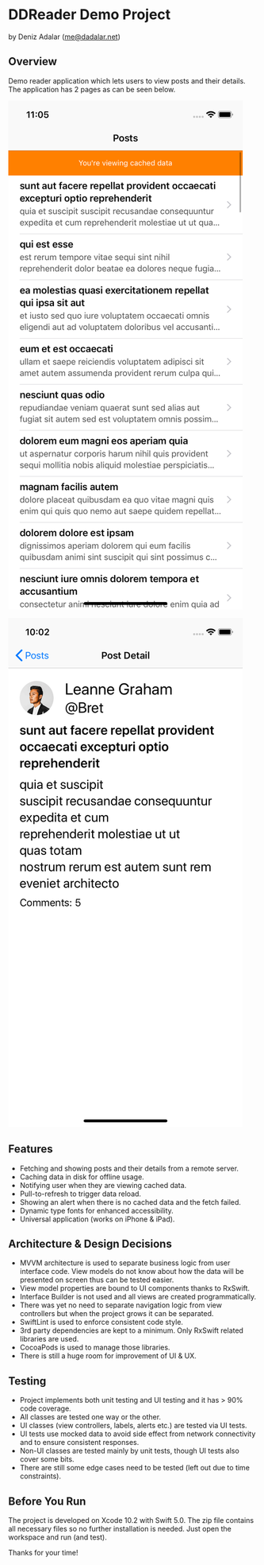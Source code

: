 # DDReader Demo Project

by Deniz Adalar (me@dadalar.net)

## Overview

Demo reader application which lets users to view posts and their details. The application has 2 pages as can be seen below.

![](Simulator_Screen_Shot_-_iPhone_X_-_2019-04-07_at_23-f66294b5-1073-4429-b89e-618b0d416cb9.05.34.png)

![](Simulator_Screen_Shot_-_iPhone_X_-_2019-04-07_at_10-1cce6260-4914-4fb3-8a8f-6276d4f1462b.02.52.png)

## Features

- Fetching and showing posts and their details from a remote server.
- Caching data in disk for offline usage.
- Notifying user when they are viewing cached data.
- Pull-to-refresh to trigger data reload.
- Showing an alert when there is no cached data and the fetch failed.
- Dynamic type fonts for enhanced accessibility.
- Universal application (works on iPhone & iPad).

## Architecture & Design Decisions

- MVVM architecture is used to separate business logic from user interface code. View models do not know about how the data will be presented on screen thus can be tested easier.
- View model properties are bound to UI components thanks to RxSwift.
- Interface Builder is not used and all views are created programmatically.
- There was yet no need to separate navigation logic from view controllers but when the project grows it can be separated.
- SwiftLint is used to enforce consistent code style.
- 3rd party dependencies are kept to a minimum. Only RxSwift related libraries are used.
- CocoaPods is used to manage those libraries.
- There is still a huge room for improvement of UI & UX.

## Testing

- Project implements both unit testing and UI testing and it has > 90% code coverage.
- All classes are tested one way or the other.
- UI classes (view controllers, labels, alerts etc.) are tested via UI tests.
- UI tests use mocked data to avoid side effect from network connectivity and to ensure consistent responses.
- Non-UI classes are tested mainly by unit tests, though UI tests also cover some bits.
- There are still some edge cases need to be tested (left out due to time constraints).

## Before You Run

The project is developed on Xcode 10.2 with Swift 5.0. The zip file contains all necessary files so no further installation is needed. Just open the workspace and run (and test). 

Thanks for your time!